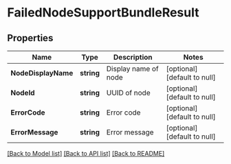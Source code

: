 # FailedNodeSupportBundleResult

## Properties
Name | Type | Description | Notes
------------ | ------------- | ------------- | -------------
**NodeDisplayName** | **string** | Display name of node | [optional] [default to null]
**NodeId** | **string** | UUID of node | [optional] [default to null]
**ErrorCode** | **string** | Error code | [optional] [default to null]
**ErrorMessage** | **string** | Error message | [optional] [default to null]

[[Back to Model list]](../README.md#documentation-for-models) [[Back to API list]](../README.md#documentation-for-api-endpoints) [[Back to README]](../README.md)

